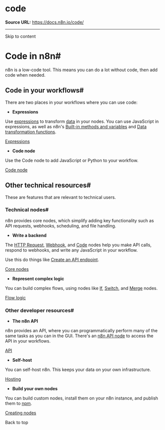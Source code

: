# code

**Source URL:** https://docs.n8n.io/code/

---

Skip to content 

[ ](https://github.com/n8n-io/n8n-docs/edit/main/docs/code/index.md "Edit this page")

# Code in n8n#

n8n is a low-code tool. This means you can do a lot without code, then add code when needed.

## Code in your workflows#

There are two places in your workflows where you can use code:

  * **Expressions**

Use [expressions](../glossary/#expression-n8n) to transform [data](../data/) in your nodes. You can use JavaScript in expressions, as well as n8n's [Built-in methods and variables](builtin/overview/) and [Data transformation functions](builtin/data-transformation-functions/).

[ Expressions](expressions/)

  * **Code node**

Use the Code node to add JavaScript or Python to your workflow.

[ Code node](code-node/)




## Other technical resources#

These are features that are relevant to technical users.

### Technical nodes#

n8n provides core nodes, which simplify adding key functionality such as API requests, webhooks, scheduling, and file handling.

  * **Write a backend**

The [HTTP Request](../integrations/builtin/core-nodes/n8n-nodes-base.httprequest/), [Webhook](../integrations/builtin/core-nodes/n8n-nodes-base.webhook/), and [Code](code-node/) nodes help you make API calls, respond to webhooks, and write any JavaScript in your workflow.

Use this do things like [Create an API endpoint](https://n8n.io/workflows/1750-creating-an-api-endpoint/).

[ Core nodes](../integrations/builtin/core-nodes/)

  * **Represent complex logic**

You can build complex flows, using nodes like [If](../integrations/builtin/core-nodes/n8n-nodes-base.if/), [Switch](../integrations/builtin/core-nodes/n8n-nodes-base.switch/), and [Merge](../integrations/builtin/core-nodes/n8n-nodes-base.merge/) nodes. 

[ Flow logic](../flow-logic/)




### Other developer resources#

  * **The n8n API**

n8n provides an API, where you can programmatically perform many of the same tasks as you can in the GUI. There's an [n8n API node](../integrations/builtin/core-nodes/n8n-nodes-base.n8n/) to access the API in your workflows.

[ API](../api/)

  * **Self-host**

You can self-host n8n. This keeps your data on your own infrastructure.

[ Hosting](../hosting/)

  * **Build your own nodes**

You can build custom nodes, install them on your n8n instance, and publish them to [npm](https://www.npmjs.com/).

[ Creating nodes](../integrations/creating-nodes/overview/)




Back to top